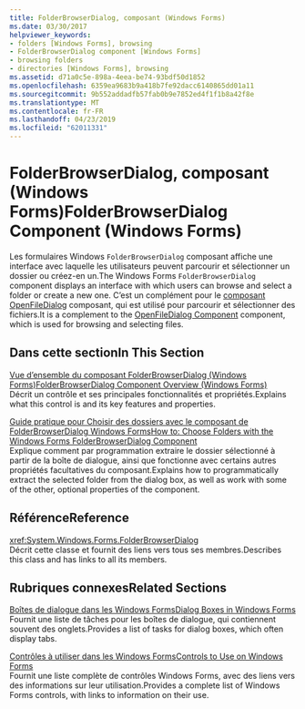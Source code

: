 ```yaml
---
title: FolderBrowserDialog, composant (Windows Forms)
ms.date: 03/30/2017
helpviewer_keywords:
- folders [Windows Forms], browsing
- FolderBrowserDialog component [Windows Forms]
- browsing folders
- directories [Windows Forms], browsing
ms.assetid: d71a0c5e-898a-4eea-be74-93bdf50d1852
ms.openlocfilehash: 6359ea9683b9a418b7fe92dacc6140865dd01a11
ms.sourcegitcommit: 9b552addadfb57fab0b9e7852ed4f1f1b8a42f8e
ms.translationtype: MT
ms.contentlocale: fr-FR
ms.lasthandoff: 04/23/2019
ms.locfileid: "62011331"
---
```

# <a name="folderbrowserdialog-component-windows-forms"></a><span data-ttu-id="e55c9-102">FolderBrowserDialog, composant (Windows Forms)</span><span class="sxs-lookup"><span data-stu-id="e55c9-102">FolderBrowserDialog Component (Windows Forms)</span></span>
<span data-ttu-id="e55c9-103">Les formulaires Windows `FolderBrowserDialog` composant affiche une interface avec laquelle les utilisateurs peuvent parcourir et sélectionner un dossier ou créez-en un.</span><span class="sxs-lookup"><span data-stu-id="e55c9-103">The Windows Forms `FolderBrowserDialog` component displays an interface with which users can browse and select a folder or create a new one.</span></span> <span data-ttu-id="e55c9-104">C’est un complément pour le [composant OpenFileDialog](openfiledialog-component-windows-forms.md) composant, qui est utilisé pour parcourir et sélectionner des fichiers.</span><span class="sxs-lookup"><span data-stu-id="e55c9-104">It is a complement to the [OpenFileDialog Component](openfiledialog-component-windows-forms.md) component, which is used for browsing and selecting files.</span></span>  
  
## <a name="in-this-section"></a><span data-ttu-id="e55c9-105">Dans cette section</span><span class="sxs-lookup"><span data-stu-id="e55c9-105">In This Section</span></span>  
 [<span data-ttu-id="e55c9-106">Vue d’ensemble du composant FolderBrowserDialog (Windows Forms)</span><span class="sxs-lookup"><span data-stu-id="e55c9-106">FolderBrowserDialog Component Overview (Windows Forms)</span></span>](folderbrowserdialog-component-overview-windows-forms.md)  
 <span data-ttu-id="e55c9-107">Décrit un contrôle et ses principales fonctionnalités et propriétés.</span><span class="sxs-lookup"><span data-stu-id="e55c9-107">Explains what this control is and its key features and properties.</span></span>  
  
 [<span data-ttu-id="e55c9-108">Guide pratique pour Choisir des dossiers avec le composant de FolderBrowserDialog Windows Forms</span><span class="sxs-lookup"><span data-stu-id="e55c9-108">How to: Choose Folders with the Windows Forms FolderBrowserDialog Component</span></span>](how-to-choose-folders-with-the-windows-forms-folderbrowserdialog-component.md)  
 <span data-ttu-id="e55c9-109">Explique comment par programmation extraire le dossier sélectionné à partir de la boîte de dialogue, ainsi que fonctionne avec certains autres propriétés facultatives du composant.</span><span class="sxs-lookup"><span data-stu-id="e55c9-109">Explains how to programmatically extract the selected folder from the dialog box, as well as work with some of the other, optional properties of the component.</span></span>  
  
## <a name="reference"></a><span data-ttu-id="e55c9-110">Référence</span><span class="sxs-lookup"><span data-stu-id="e55c9-110">Reference</span></span>  
 <xref:System.Windows.Forms.FolderBrowserDialog>  
 <span data-ttu-id="e55c9-111">Décrit cette classe et fournit des liens vers tous ses membres.</span><span class="sxs-lookup"><span data-stu-id="e55c9-111">Describes this class and has links to all its members.</span></span>  
  
## <a name="related-sections"></a><span data-ttu-id="e55c9-112">Rubriques connexes</span><span class="sxs-lookup"><span data-stu-id="e55c9-112">Related Sections</span></span>  
 [<span data-ttu-id="e55c9-113">Boîtes de dialogue dans les Windows Forms</span><span class="sxs-lookup"><span data-stu-id="e55c9-113">Dialog Boxes in Windows Forms</span></span>](../dialog-boxes-in-windows-forms.md)  
 <span data-ttu-id="e55c9-114">Fournit une liste de tâches pour les boîtes de dialogue, qui contiennent souvent des onglets.</span><span class="sxs-lookup"><span data-stu-id="e55c9-114">Provides a list of tasks for dialog boxes, which often display tabs.</span></span>  
  
 [<span data-ttu-id="e55c9-115">Contrôles à utiliser dans les Windows Forms</span><span class="sxs-lookup"><span data-stu-id="e55c9-115">Controls to Use on Windows Forms</span></span>](controls-to-use-on-windows-forms.md)  
 <span data-ttu-id="e55c9-116">Fournit une liste complète de contrôles Windows Forms, avec des liens vers des informations sur leur utilisation.</span><span class="sxs-lookup"><span data-stu-id="e55c9-116">Provides a complete list of Windows Forms controls, with links to information on their use.</span></span>
